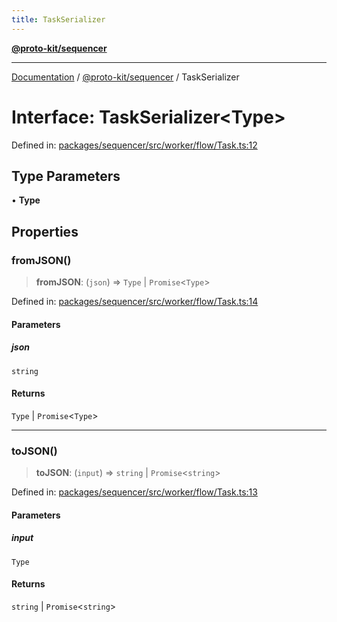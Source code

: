 ```yaml
---
title: TaskSerializer
---
```


[**@proto-kit/sequencer**](../README.md)

***

[Documentation](../../../README.md) / [@proto-kit/sequencer](../README.md) / TaskSerializer

# Interface: TaskSerializer\<Type\>

Defined in: [packages/sequencer/src/worker/flow/Task.ts:12](https://github.com/proto-kit/framework/blob/28efa802e3737fc3b77339148b307ef7246f3ef1/packages/sequencer/src/worker/flow/Task.ts#L12)

## Type Parameters

• **Type**

## Properties

### fromJSON()

> **fromJSON**: (`json`) => `Type` \| `Promise`\<`Type`\>

Defined in: [packages/sequencer/src/worker/flow/Task.ts:14](https://github.com/proto-kit/framework/blob/28efa802e3737fc3b77339148b307ef7246f3ef1/packages/sequencer/src/worker/flow/Task.ts#L14)

#### Parameters

##### json

`string`

#### Returns

`Type` \| `Promise`\<`Type`\>

***

### toJSON()

> **toJSON**: (`input`) => `string` \| `Promise`\<`string`\>

Defined in: [packages/sequencer/src/worker/flow/Task.ts:13](https://github.com/proto-kit/framework/blob/28efa802e3737fc3b77339148b307ef7246f3ef1/packages/sequencer/src/worker/flow/Task.ts#L13)

#### Parameters

##### input

`Type`

#### Returns

`string` \| `Promise`\<`string`\>
